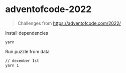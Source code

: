 # adventofcode-2022
> Challenges from https://adventofcode.com/2022/

Install dependencies
```
yarn 
```

Run puzzle from data
```bash
// december 1st
yarn 1
```
